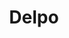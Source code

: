 ---
title: Delpo
date: 
draft: false

# descripcion
description : Aros de plata 925 y ópalo

materials: Plata 925

color: Plateado y ópalo

dimensions: 1cm

code: 01-04-0641

type: "Aros"

categories: []

price: $2.790,00

# Images
# first image will be shown in the product page
images:
  # - image: "images/path_to_image"
  # La ubicacion de las imagenes es imagenes/Aros/Aros.Piedras/01-04-0641-delpo
  - image: "./images/aros/piedras/01-04-0641_a.JPG"
  - image: "./images/aros/piedras/01-04-0641_b.JPG"
---